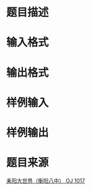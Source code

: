 

# 题目描述


<div class="content">

# 输入格式


<div class="content">

# 输出格式


<div class="content">

# 样例输入



# 样例输出



# 题目来源


<a href="http://www.lydsy.com/JudgeOnline/problem.php?id=1017">耒阳大世界（衡阳八中） OJ 1017</a>
